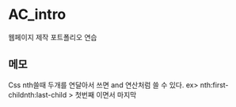 # AC_intro
웹페이지 제작 포트폴리오 연습

## 메모
Css nth쓸때 두개를 연달아서 쓰면 and 연산처럼 쓸 수 있다.
ex> nth:first-childnth:last-child > 첫번째 이면서 마지막